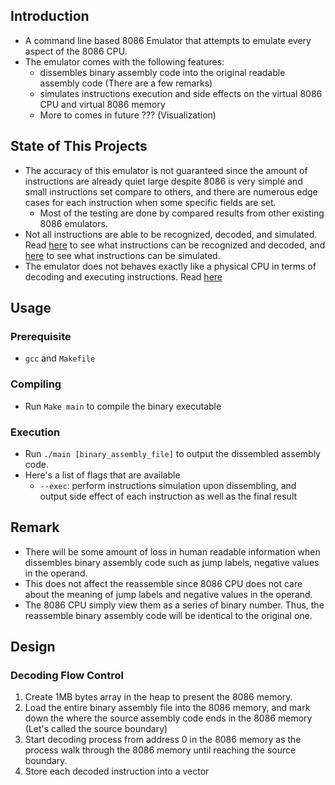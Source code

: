 ## Introduction

- A command line based 8086 Emulator that attempts to emulate every aspect of 
the 8086 CPU.
- The emulator comes with the following features:
    - dissembles binary assembly code into the original readable assembly code 
    (There are a few remarks)
    - simulates instructions execution and side effects on the virtual 8086 CPU 
    and virtual 8086 memory
    - More to comes in future ??? (Visualization)

## State of This Projects

- The accuracy of this emulator is not guaranteed since the amount of instructions 
are already quiet large despite 8086 is very simple and small instructions set 
compare to others, and there are numerous edge cases for each instruction when 
some specific fields are set.
    - Most of the testing are done by compared results from other existing 
    8086 emulators.
- Not all instructions are able to be recognized, decoded, and simulated. Read 
[here](url) to see what instructions can be recognized and decoded, and [here](url) 
to see what instructions can be simulated.
- The emulator does not behaves exactly like a physical CPU in terms of decoding 
and executing instructions. Read [here](url)

## Usage

### Prerequisite 

- `gcc` and `Makefile`

### Compiling

- Run `Make main` to compile the binary executable

### Execution

- Run `./main [binary_assembly_file]` to output the dissembled assembly code.
- Here's a list of flags that are available
    - `--exec`: perform instructions simulation upon dissembling, and output 
    side effect of each instruction as well as the final result

## Remark

- There will be some amount of loss in human readable information when dissembles 
binary assembly code such as jump labels, negative values in the operand. 
- This does not affect the reassemble since 8086 CPU does not care about the 
meaning of jump labels and negative values in the operand. 
- The 8086 CPU simply view them as a series of binary number. Thus, the 
reassemble binary assembly code will be identical to the original one.

## Design

### Decoding Flow Control

1. Create 1MB bytes array in the heap to present the 8086 memory.
2. Load the entire binary assembly file into the 8086 memory, and mark down the 
where the source assembly code ends in the 8086 memory (Let's called the source 
boundary)
3. Start decoding process from address 0 in the 8086 memory as the process walk 
through the 8086 memory until reaching the source boundary.
4. Store each decoded instruction into a vector

